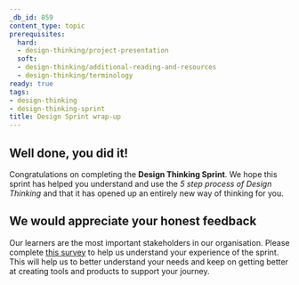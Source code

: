 ```yaml
---
_db_id: 859
content_type: topic
prerequisites:
  hard:
  - design-thinking/project-presentation
  soft:
  - design-thinking/additional-reading-and-resources
  - design-thinking/terminology
ready: true
tags:
- design-thinking
- design-thinking-sprint
title: Design Sprint wrap-up
---
```


## Well done, you did it!
Congratulations on completing the **Design Thinking Sprint**. We hope this sprint has helped you understand and use the *5 step process of Design Thinking* and that it has opened up an entirely new way of thinking for you. 

## We would appreciate your honest feedback
Our learners are the most important stakeholders in our organisation. Please complete [this survey](https://airtable.com/shrxXP8ctWQv2BZtY) to help us understand your experience of the sprint. This will help us to better understand your needs and keep on getting better at creating tools and products to support your journey.